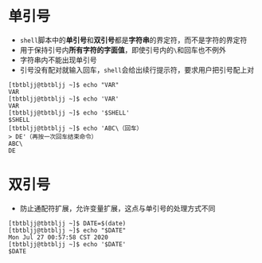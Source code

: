# 单引号
* `shell`脚本中的**单引号**和**双引号**都是**字符串**的界定符，而不是字符的界定符
* 用于保持引号内**所有字符的字面值**，即使引号内的`\`和回车也不例外
* 字符串内不能出现单引号
* 引号没有配对就输入回车，`shell`会给出续行提示符，要求用户把引号配上对
```
[tbtbljj@tbtbljj ~]$ echo "VAR"
VAR
[tbtbljj@tbtbljj ~]$ echo 'VAR'
VAR
[tbtbljj@tbtbljj ~]$ echo '$SHELL'
$SHELL
[tbtbljj@tbtbljj ~]$ echo 'ABC\（回车）
> DE'（再按一次回车结束命令）
ABC\
DE
```

# 双引号
* 防止通配符扩展，允许变量扩展，这点与单引号的处理方式不同
```
[tbtbljj@tbtbljj ~]$ DATE=$(date)
[tbtbljj@tbtbljj ~]$ echo "$DATE"
Mon Jul 27 00:57:58 CST 2020
[tbtbljj@tbtbljj ~]$ echo '$DATE'
$DATE
```
